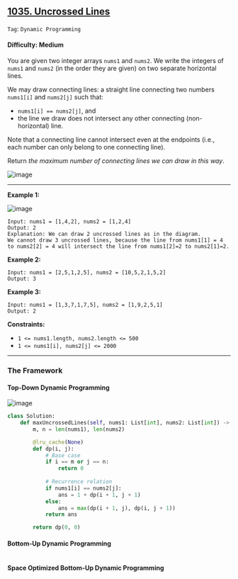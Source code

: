 ## [1035. Uncrossed Lines](https://leetcode.com/problems/uncrossed-lines)

```Tag```: ```Dynamic Programming```

#### Difficulty: Medium

You are given two integer arrays ```nums1``` and ```nums2```. We write the integers of ```nums1``` and ```nums2``` (in the order they are given) on two separate horizontal lines.

We may draw connecting lines: a straight line connecting two numbers ```nums1[i]``` and ```nums2[j]``` such that:

- ```nums1[i] == nums2[j]```, and
- the line we draw does not intersect any other connecting (non-horizontal) line.

Note that a connecting line cannot intersect even at the endpoints (i.e., each number can only belong to one connecting line).

Return _the maximum number of connecting lines we can draw in this way_.

![image](https://github.com/quananhle/Python/assets/35042430/0c9f9c42-a11d-4b8e-a611-7a0aaea07999)

---

__Example 1:__

![image](https://assets.leetcode.com/uploads/2019/04/26/142.png)
```
Input: nums1 = [1,4,2], nums2 = [1,2,4]
Output: 2
Explanation: We can draw 2 uncrossed lines as in the diagram.
We cannot draw 3 uncrossed lines, because the line from nums1[1] = 4 to nums2[2] = 4 will intersect the line from nums1[2]=2 to nums2[1]=2.
```

__Example 2:__
```
Input: nums1 = [2,5,1,2,5], nums2 = [10,5,2,1,5,2]
Output: 3
```

__Example 3:__
```
Input: nums1 = [1,3,7,1,7,5], nums2 = [1,9,2,5,1]
Output: 2
```

__Constraints:__

- ```1 <= nums1.length, nums2.length <= 500```
- ```1 <= nums1[i], nums2[j] <= 2000```

---

### The Framework

#### Top-Down Dynamic Programming

![image](https://leetcode.com/problems/uncrossed-lines/Figures/1035/1035-1.png)

```Python
class Solution:
    def maxUncrossedLines(self, nums1: List[int], nums2: List[int]) -> int:
        m, n = len(nums1), len(nums2)

        @lru_cache(None)
        def dp(i, j):
            # Base case
            if i == m or j == n:
                return 0
            
            # Recurrence relation
            if nums1[i] == nums2[j]:
                ans = 1 + dp(i + 1, j + 1)
            else:
                ans = max(dp(i + 1, j), dp(i, j + 1))
            return ans

        return dp(0, 0)
```

#### Bottom-Up Dynamic Programming

```Python

```

#### Space Optimized Bottom-Up Dynamic Programming

```Python

```

